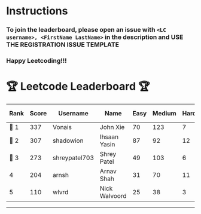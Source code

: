 # Instructions
### To join the leaderboard, please open an issue with `<LC username>, <FirstName LastName>` in the description and USE THE REGISTRATION ISSUE TEMPLATE
### Happy Leetcoding!!!


# 🏆 Leetcode Leaderboard 🏆

| Rank | Score | Username       | Name | Easy | Medium | Hard | Problems Solved |
|------|----------------|-----------------|-------------------|--------------|--------------|--------------|--------------|
| 🥇 1 | 337 | Vonais | John Xie | 70 | 123 | 7 | 200 |
| 🥈 2 | 307 | shadowion | Ihsaan Yasin | 87 | 92 | 12 | 191 |
| 🥉 3 | 273 | shreypatel703 | Shrey Patel | 49 | 103 | 6 | 158 |
| 4 | 204 | arnsh | Arnav Shah | 31 | 70 | 11 | 112 |
| 5 | 110 | wlvrd | Nick Walvoord | 25 | 38 | 3 | 66 |
---